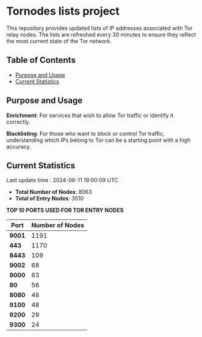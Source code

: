 # Tornodes lists project

This repository provides updated lists of IP addresses associated with Tor relay nodes. The lists are refreshed every 30 minutes to ensure they reflect the most current state of the Tor network.

## Table of Contents

- [Purpose and Usage](#purpose-and-usage)
- [Current Statistics](#current-statistics)


## Purpose and Usage

**Enrichment**: For services that wish to allow Tor traffic or identify it correctly.

**Blacklisting**: For those who want to block or control Tor traffic, understanding which IPs belong to Tor can be a starting point with a high accuracy.

## Current Statistics

Last update time : 2024-06-11 19:00:09 UTC

- **Total Number of Nodes**: 8063
- **Total of Entry Nodes**: 3510

**TOP 10 PORTS USED FOR TOR ENTRY NODES**

| **Port** | **Number of Nodes** |
|------|-----------------|
| **9001**   | 1191  |
| **443**   | 1170  |
| **8443**   | 109  |
| **9002**   | 68  |
| **9000**   | 63  |
| **80**   | 56  |
| **8080**   | 48  |
| **9100**   | 48  |
| **9200**   | 29  |
| **9300**   | 24  |

